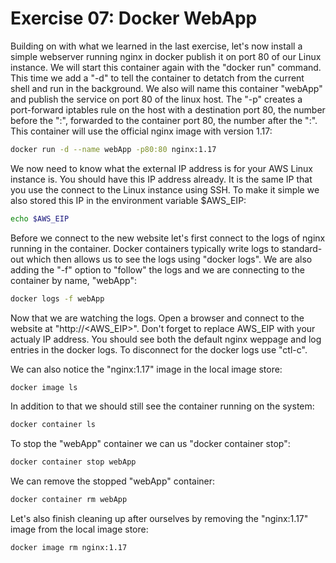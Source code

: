 # Exercise 07: Docker WebApp

Building on with what we learned in the last exercise, let's now install a simple webserver running nginx in docker publish it on port 80 of our Linux instance.  We will start this container again with the "docker run" command.  This time we add a "-d" to tell the container to detatch from the current shell and run in the background.  We also will name this container "webApp" and publish the service on port 80 of the linux host.  The "-p" creates a port-forward iptables rule on the host with a destination port 80, the number before the ":", forwarded to the container port 80, the number after the ":".  This container will use the official nginx image with version 1.17:
~~~bash
docker run -d --name webApp -p80:80 nginx:1.17
~~~

We now need to know what the external IP address is for your AWS Linux instance is.  You should have this IP address already.  It is the same IP that you use the connect to the Linux instance using SSH. To make it simple we also stored this IP in the environment variable $AWS_EIP:
~~~bash
echo $AWS_EIP
~~~

Before we connect to the new website let's first connect to the logs of nginx running in the container.  Docker containers typically write logs to standard-out which then allows us to see the logs using "docker logs".  We are also adding the "-f" option to "follow" the logs and we are connecting to the container by name, "webApp":
~~~bash
docker logs -f webApp
~~~

Now that we are watching the logs.  Open a browser and connect to the website at "http://<AWS_EIP>".  Don't forget to replace AWS_EIP with your actualy IP address.  You should see both the default nginx weppage and log entries in the docker logs.  To disconnect for the docker logs use "ctl-c".

We can also notice the "nginx:1.17" image in the local image store:
~~~bash
docker image ls
~~~

In addition to that we should still see the container running on the system:
~~~bash
docker container ls
~~~

To stop the "webApp" container we can us "docker container stop":
~~~bash
docker container stop webApp
~~~

We can remove the stopped "webApp" container:
~~~bash
docker container rm webApp
~~~

Let's also finish cleaning up after ourselves by removing the "nginx:1.17" image from the local image store:
~~~bash
docker image rm nginx:1.17
~~~
